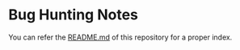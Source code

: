 # Bug Hunting Notes

You can refer the [README.md](https://github.com/IamLucif3r/Bug-Hunting) of this repository for a proper index. 
